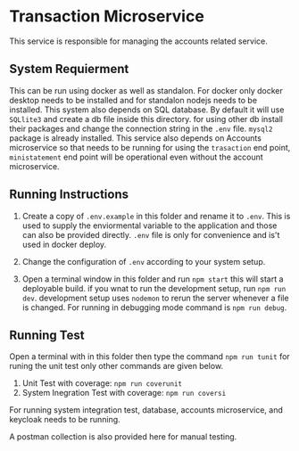 # Transaction Microservice

This service is responsible for managing the accounts related service.

## System Requierment

This can be run using docker as well as standalon. For docker only docker desktop needs to be installed and for standalon nodejs needs to be installed. This system also depends on SQL database. By default it will use `SQLlite3` and create a db file inside this directory. for using other db install their packages and change the connection string in the `.env` file. `mysql2` package is already installed. This service also depends on Accounts microservice so that needs to be running for using the `trasaction` end point, `ministatement` end point will be operational even without the account microservice.


## Running Instructions

1. Create a copy of `.env.example` in this folder and rename it to `.env`. This is used to supply the enviormental variable to the application and those can also be provided directly. `.env` file is only for convenience and is't used in docker deploy.

2. Change the configuration of `.env` according to your system setup.

3. Open a terminal window in this folder and run `npm start` this will start a deployable build. if you wnat to run the development setup, run `npm run dev`. development setup uses `nodemon` to rerun the server whenever a file is changed. For running in debugging mode command is `npm run debug`.

## Running Test

Open a terminal with in this folder then type the command `npm run tunit` for runing the unit test only other commands are given below.

1. Unit Test with coverage: `npm run coverunit`
2. System Inegration Test with coverage: `npm run coversi`

For running system integration test, database, accounts microservice, and keycloak needs to be running.

A postman collection is also provided here for manual testing.